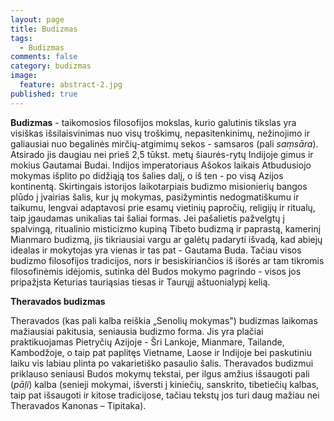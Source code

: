 ```yaml
---
layout: page
title: Budizmas
tags:
  - Budizmas
comments: false
category: budizmas
image:
  feature: abstract-2.jpg
published: true
---
```


**Budizmas** -  taikomosios filosofijos mokslas, kurio galutinis tikslas yra visiškas išsilaisvinimas nuo visų troškimų, nepasitenkinimų, nežinojimo ir galiausiai nuo begalinės mirčių-atgimimų sekos - samsaros (pali *saṃsāra*). Atsirado jis daugiau nei prieš 2,5 tūkst. metų šiaurės-rytų Indijoje gimus ir mokius Gautamai Budai. Indijos imperatoriaus Ašokos laikais Atbudusiojo mokymas išplito po didžiąją tos šalies dalį, o iš ten - po visą Azijos kontinentą. Skirtingais istorijos laikotarpiais budizmo misionierių bangos plūdo į įvairias šalis, kur jų mokymas, pasižymintis nedogmatiškumu ir taikumu, lengvai adaptavosi prie esamų vietinių papročių, religijų ir ritualų, taip įgaudamas unikalias tai šaliai formas. Jei pašalietis pažvelgtų į spalvingą, ritualinio misticizmo kupiną Tibeto budizmą ir paprastą, kamerinį Mianmaro budizmą, jis tikriausiai vargu ar galėtų padaryti išvadą, kad abiejų idealas ir mokytojas yra vienas ir tas pat - Gautama Buda. Tačiau visos budizmo filosofijos tradicijos, nors ir besiskiriančios iš išorės ar tam tikromis filosofinėmis idėjomis, sutinka dėl Budos mokymo pagrindo - visos jos pripažįsta Keturias tauriąsias tiesas ir Taurųjį aštuonialypį kelią.

**Theravados budizmas**

Theravados (kas pali kalba reiškia „Senolių mokymas") budizmas laikomas mažiausiai pakitusia, seniausia budizmo forma. Jis yra plačiai praktikuojamas Pietryčių Azijoje -  Šri Lankoje, Mianmare, Tailande, Kambodžoje, o taip pat paplitęs Vietname, Laose ir Indijoje bei paskutiniu laiku vis labiau plinta po vakarietiško pasaulio šalis. Theravados budizmui priklauso seniausi Budos mokymų tekstai, per ilgus amžius išsaugoti pali (*pāḷi*) kalba (senieji mokymai, išversti į kiniečių, sanskrito, tibetiečių kalbas, taip pat išsaugoti ir kitose tradicijose, tačiau tekstų jos turi daug mažiau nei Theravados Kanonas – Tipitaka).
